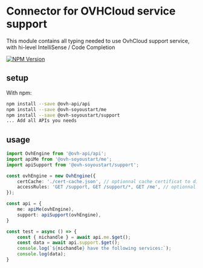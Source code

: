 # Connector for OVHCloud service support

This module contains all typing needed to use OvhCloud support service, with hi-level IntelliSense / Code Completion

[![NPM Version](https://img.shields.io/npm/v/@ovh-soyoustart/support.svg?style=flat)](https://www.npmjs.org/package/@ovh-soyoustart/support)

## setup

With npm:
````bash
npm install --save @ovh-api/api
npm install --save @ovh-soyoustart/me
npm install --save @ovh-soyoustart/support
... Add all APIs you needs
````

## usage

````typescript
import OvhEngine from '@ovh-api/api';
import apiMe from '@ovh-soyoustart/me';
import apiSupport from '@ovh-soyoustart/support';

const ovhEngine = new OvhEngine({ 
    certCache: './cert-cache.json', // optionnal cache certificat to disk
    accessRules: 'GET /support, GET /support/*, GET /me', // optionnal limit the requested privileges.
});

const api = {
    me: apiMe(ovhEngine),
    support: apiSupport(ovhEngine),
}

const test = async () => {
    const { nichandle } = await api.me.$get();
    const data = await api.support.$get();
    console.log(`${nichandle} have the following services:`);
    console.log(data);
}

````